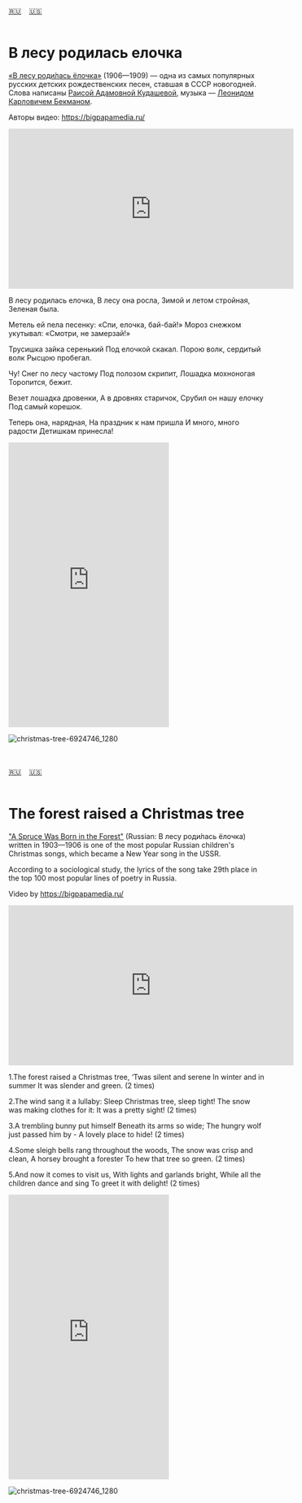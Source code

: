 <span id="ru"><a href='#ru'>🇷🇺</a> &nbsp;&nbsp;&nbsp;<a href='#en'>🇺🇸</a> &nbsp;&nbsp;&nbsp;</span><br><br>

# В лесу родилась елочка
[«В лесу роди́лась ёлочка»](https://ru.wikipedia.org/wiki/%D0%92_%D0%BB%D0%B5%D1%81%D1%83_%D1%80%D0%BE%D0%B4%D0%B8%D0%BB%D0%B0%D1%81%D1%8C_%D1%91%D0%BB%D0%BE%D1%87%D0%BA%D0%B0) (1906—1909) — одна из самых популярных русских детских рождественских песен, ставшая в СССР новогодней. Слова написаны [Раисой Адамовной Кудашевой](https://ru.wikipedia.org/wiki/%D0%9A%D1%83%D0%B4%D0%B0%D1%88%D0%B5%D0%B2%D0%B0,_%D0%A0%D0%B0%D0%B8%D1%81%D0%B0_%D0%90%D0%B4%D0%B0%D0%BC%D0%BE%D0%B2%D0%BD%D0%B0), музыка — [Леонидом Карловичем Бекманом](https://ru.wikipedia.org/wiki/%D0%91%D0%B5%D0%BA%D0%BC%D0%B0%D0%BD,_%D0%9B%D0%B5%D0%BE%D0%BD%D0%B8%D0%B4_%D0%9A%D0%B0%D1%80%D0%BB%D0%BE%D0%B2%D0%B8%D1%87). 

Авторы видео: https://bigpapamedia.ru/

<iframe width="560" height="315" src="https://www.youtube.com/embed/J9ezlKu8qpI?si=uYyojD2xww2s7RWB" title="YouTube video player" frameborder="0" allow="accelerometer; autoplay; clipboard-write; encrypted-media; gyroscope; picture-in-picture; web-share" allowfullscreen></iframe>

В лесу родилась елочка,
В лесу она росла,
Зимой и летом стройная,
Зеленая была.

Метель ей пела песенку:
«Спи, елочка, бай-бай!»
Мороз снежком укутывал:
«Смотри, не замерзай!»

Трусишка зайка серенький
Под елочкой скакал.
Порою волк, сердитый волк
Рысцою пробегал.

Чу! Снег по лесу частому
Под полозом скрипит,
Лошадка мохноногая
Торопится, бежит.

Везет лошадка дровенки,
А в дровнях старичок,
Срубил он нашу елочку
Под самый корешок.

Теперь она, нарядная,
Hа праздник к нам пришла
И много, много радости
Детишкам принесла!

<iframe width="315" height="560" src="https://www.youtube.com/embed/BgJB5xBsfRA" frameborder="0" allow="accelerometer; autoplay; clipboard-write; encrypted-media; gyroscope; picture-in-picture; web-share"allowfullscreen></iframe>

![christmas-tree-6924746_1280](https://github.com/user-attachments/assets/25f5f60b-8cf5-4771-9531-baf9712795d9)

<br><br>
<span id="en"><a href='#ru'>🇷🇺</a> &nbsp;&nbsp;&nbsp;<a href='#en'>🇺🇸</a> &nbsp;&nbsp;&nbsp;</span><br><br>

# The forest raised a Christmas tree

["A Spruce Was Born in the Forest"](https://en.wikipedia.org/wiki/A_Spruce_Was_Born_in_the_Forest) (Russian: В лесу роди́лась ёлочка) written in 1903—1906 is one of the most popular Russian children's Christmas songs, which became a New Year song in the USSR. 

According to a sociological study, the lyrics of the song take 29th place in the top 100 most popular lines of poetry in Russia.

Video by https://bigpapamedia.ru/

<iframe width="560" height="315" src="https://www.youtube.com/embed/J9ezlKu8qpI?si=uYyojD2xww2s7RWB" title="YouTube video player" frameborder="0" allow="accelerometer; autoplay; clipboard-write; encrypted-media; gyroscope; picture-in-picture; web-share" allowfullscreen></iframe>

1.The forest raised a Christmas tree,
 ‘Twas silent and serene
 In winter and in summer
 It was slender and  green. (2 times)
 
 2.The wind sang it a lullaby:
 Sleep Christmas tree, sleep tight!
 The snow was making clothes for it:
 It was a pretty sight! (2 times)
 
 3.A trembling bunny put himself
 Beneath its arms so wide;
 The hungry wolf just passed him by -
 A lovely place to hide! (2 times)
 
 4.Some sleigh bells rang throughout the woods,
 The snow was crisp and clean,
 A horsey brought a forester
 To hew that tree so green. (2 times)
 
 5.And now it comes to visit us,
 With lights and garlands bright,
 While all the children dance and sing
 To greet it with delight! (2 times)

<iframe width="315" height="560" src="https://www.youtube.com/embed/YCLLH9vrCOw" frameborder="0" allow="accelerometer; autoplay; clipboard-write; encrypted-media; gyroscope; picture-in-picture; web-share"allowfullscreen></iframe>

![christmas-tree-6924746_1280](https://github.com/user-attachments/assets/25f5f60b-8cf5-4771-9531-baf9712795d9)

<br><br>

